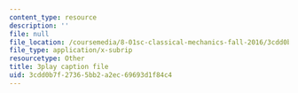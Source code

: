 ```yaml
---
content_type: resource
description: ''
file: null
file_location: /coursemedia/8-01sc-classical-mechanics-fall-2016/3cdd0b7f27365bb2a2ec69693d1f84c4_esHLwySu4XU.vtt
file_type: application/x-subrip
resourcetype: Other
title: 3play caption file
uid: 3cdd0b7f-2736-5bb2-a2ec-69693d1f84c4
---
```

